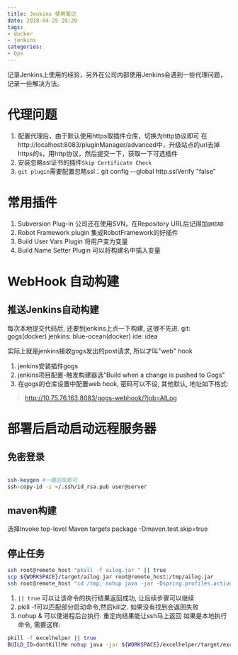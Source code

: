 ```yaml
---
title: Jenkins 使用笔记
date: 2018-04-25 20:20
tags:
- docker
- jenkins
categories:
- Ops
---
```

记录Jenkins上使用的经验，另外在公司内部使用Jenkins会遇到一些代理问题，记录一些解决方法。
<!-- more -->

# 代理问题

1. 配置代理后，由于默认使用https取插件仓库，切换为http协议即可
在http://localhost:8083/pluginManager/advanced中，升级站点的url去掉https的s，用http协议，然后提交一下，获取一下可选插件
2. 安装忽略ssl证书的插件`Skip Certificate Check`
3. `git plugin`需要配置忽略ssl：git config --global http.sslVerify "false"

# 常用插件
1. Subversion Plug-in 公司还在使用SVN，在Repository URL后记得加`@HEAD`
2. Robot Framework plugin 集成RobotFramework的好插件
3. Build User Vars Plugin 将用户变为变量
4. Build Name Setter Plugin 可以将构建名中插入变量

# WebHook 自动构建

## 推送Jenkins自动构建
每次本地提交代码后, 还要到jenkins上点一下构建, 这很不先进.
git: gogs(docker)
jenkins: blue-ocean(docker)
ide: idea

实际上就是jenkins接收gogs发出的post请求, 所以才叫"web" hook

1. jenkins安装插件gogs
2. jenkins项目配置-触发构建器选"Build when a change is pushed to Gogs"
3. 在gogs的仓库设置中配置web hook, 密码可以不设, 其他默认, 地址如下格式:
>http://10.75.76.163:8083/gogs-webhook/?job=AILog


# 部署后启动启动远程服务器

## 免密登录
```bash

ssh-keygen #一路回车即可
ssh-copy-id -i ~/.ssh/id_rsa.pub user@server
```

## maven构建

选择Invoke top-level Maven targets
package
-Dmaven.test.skip=true

## 停止任务

```bash
ssh root@remote_host "pkill -f ailog.jar " || true
scp ${WORKSPACE}/target/ailog.jar root@remote_host:/tmp/ailog.jar
ssh root@remote_host "cd /tmp; nohup java -jar -Dspring.profiles.active=prod /tmp/ailog.jar > /tmp/ailog.log &"
```

1. `|| true` 可以让该命令的执行结果返回成功, 让后续步骤可以继续
2. pkill -f可以匹配部分启动命令,然后kill之. 如果没有找到会返回失败
3. nohup & 可以使进程后台执行. 重定向结果能让ssh马上返回
   如果是本地执行命令, 需要这样:

```bash
pkill -f excelhelper || true
BUILD_ID=dontKillMe nohup java -jar ${WORKSPACE}/excelhelper/target/excelhelper-1.0-SNAPSHOT.jar > /tmp/excelhelper.log 2>&1 &
```